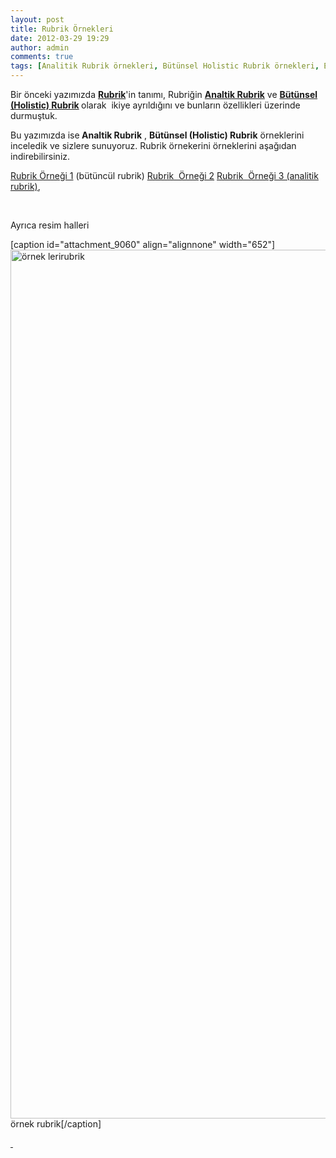```yaml
---
layout: post
title: Rubrik Örnekleri
date: 2012-03-29 19:29
author: admin
comments: true
tags: [Analitik Rubrik örnekleri, Bütünsel Holistic Rubrik örnekleri, Eğitim Bilimleri, Eğitim Bilimleri, örnek rubrik, rubrik örneği]
---
```

Bir önceki yazımızda <strong><a title="Rubrik nedir" href="http://egitimvaktim.com/rubrik">Rubrik</a></strong>'in tanımı, Rubriğin <strong><a title="Analitik Rubrik" href="http://egitimvaktim.com/rubrik">Analtik Rubrik</a></strong> ve <strong><a title="Bütünsel (Holistic) Rubrik" href="http://egitimvaktim.com/rubrik">Bütünsel (Holistic) Rubrik</a> </strong>olarak  ikiye ayrıldığını ve bunların özellikleri üzerinde durmuştuk.

Bu yazımızda ise<strong> Analtik Rubrik</strong> , <strong>Bütünsel (Holistic) Rubrik</strong> örneklerini inceledik ve sizlere sunuyoruz. Rubrik örnekerini örneklerini aşağıdan indirebilirsiniz.

<a title="Rubrik örnekleri" href="http://egitimvaktim.com/dosyalar/2012/03/analitik-rubrik-ornegi.pdf">Rubrik Örneği 1</a> (bütüncül rubrik)
<a href="http://egitimvaktim.com/dosyalar/2012/03/B%C3%9CT%C3%9CNC%C3%9CL-RUBR%C4%B0K-%C3%B6rne%C4%9Fi.doc">Rubrik  Örneği 2</a>
<a title="analitik rubrik örneği" href="http://egitimvaktim.com/dosyalar/2012/03/analitik-rubrik-ornegi.pdf">Rubrik  Örneği 3 (analitik rubrik)</a>,

&nbsp;

Ayrıca resim halleri

[caption id="attachment_9060" align="alignnone" width="652"]<a href="http://egitimvaktim.com/rubrik-ornekleri/rubrik-ornegi" rel="attachment wp-att-9060"><img class="size-full wp-image-9060" alt="örnek lerirubrik" src="http://egitimvaktim.com/dosyalar/2012/03/rubrik-ornegi.jpg" width="652" height="1390" /></a> örnek rubrik[/caption]

<a href="http://egitimvaktim.com/dosyalar/2012/03/BÜTÜNCÜL-RUBRİK-örneği.doc"> </a>

&nbsp;
